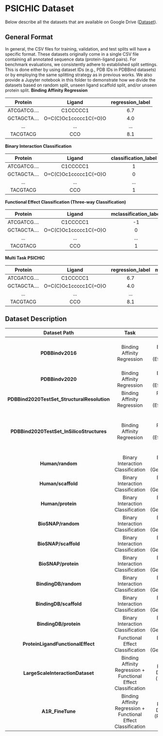 # PSICHIC Dataset

Below describe all the datasets that are available on Google Drive ([Dataset](https://drive.google.com/drive/folders/1ZRpnwXtllCP89hjhfDuPivBlarBIXnmu?usp=sharing)).

## General Format 
In general, the CSV files for training, validation, and test splits will have a specific format. These datasets originally come in a single CSV file containing all annotated sequence data (protein-ligand pairs). For benchmark evaluations, we consistently adhere to established split settings. This is done either by using dataset IDs (e.g., PDB IDs in PDBBind datasets) or by employing the same splitting strategy as in previous works. We also provide a Jupyter notebook in this folder to demonstrate how we divide the datasets based on random split, unseen ligand scaffold split, and/or unseen protein split.
__Binding Affinity Regression__

| Protein | Ligand | regression_label | 
|:----------:|:----------:|:----------:|
| ATCGATCG....  | C1CCCCC1  | 6.7 | 
| GCTAGCTA....  | O=C(C)Oc1ccccc1C(=O)O | 4.0 |
|...|...| ...|
|TACGTACG | CCO | 8.1 | 

__Binary Interaction Classification__

| Protein | Ligand | classification_label | 
|:----------:|:----------:|:----------:|
| ATCGATCG....  | C1CCCCC1  | 1 | 
| GCTAGCTA....  | O=C(C)Oc1ccccc1C(=O)O | 0 |
|...|...| ...|
|TACGTACG | CCO | 1 | 

__Functional Effect Classification (Three-way Classification)__

| Protein | Ligand | mclassification_label | 
|:----------:|:----------:|:----------:|
| ATCGATCG....  | C1CCCCC1  | -1 |  # antagonist
| GCTAGCTA....  | O=C(C)Oc1ccccc1C(=O)O | 0 | # non-binder
|...|...| ...|
|TACGTACG | CCO | 1 | # agonist

__Multi Task PSICHIC__

| Protein | Ligand | regression_label | mclassification_label | 
|:----------:|:----------:|:----------:|:----------:|
| ATCGATCG....  | C1CCCCC1  | 6.7 | -1 |  # antagonist
| GCTAGCTA....  | O=C(C)Oc1ccccc1C(=O)O | 4.0 | 0 | # non-binder
|...|...| ...|
|TACGTACG | CCO | 8.1 | 1 | # agonist

## Dataset Description

|  **Dataset Path**  | **Task** | **Type**                                       |                          **Description**                           |
| :--------: |:----: | :--------------------------------------------: | :----------------------------------------------------------: |
|  **PDBBindv2016**  | Binding Affinity Regression | Benchmark Evaluation (Effectiveness) | PDBBind v2016 gives us protein-ligand
|  **PDBBindv2020**  |  Binding Affinity Regression| Benchmark Evaluation (Effectiveness) | ..
|  **PDBBind2020TestSet_StructuralResolution**  |  Binding Affinity Regression| Robustness Evaluation (Effectiveness) | ..
| **PDBBind2020TestSet_InSilicoStructures** | Binding Affinity Regreesion | Robustness Evaluation (Effectiveness) | Used for evaluating structure-based and complex-based methods
| **Human/random** | Binary Interaction Classification | Benchmark Evaluation (Generalizability) | ...
| **Human/scaffold** | Binary Interaction Classification | Benchmark Evaluation (Generalizability) | ...
| **Human/protein** | Binary Interaction Classification | Benchmark Evaluation (Generalizability) | ...
| **BioSNAP/random** | Binary Interaction Classification | Benchmark Evaluation (Generalizability) | ...
| **BioSNAP/scaffold** | Binary Interaction Classification | Benchmark Evaluation (Generalizability) | ...
| **BioSNAP/protein** | Binary Interaction Classification | Benchmark Evaluation (Generalizability) | ...
| **BindingDB/random** | Binary Interaction Classification |  Benchmark Evaluation (Generalizability) | ...
| **BindingDB/scaffold** | Binary Interaction Classification | Benchmark Evaluation (Generalizability) | ...
| **BindingDB/protein** | Binary Interaction Classification | Benchmark Evaluation (Generalizability) | ...
| **ProteinLigandFunctionalEffect** | Functional Effect Classification | Benchmark Evaluation (Generalizability) | ...
| **LargeScaleInteractionDataset** | Binding Affinity Regression + Functional Effect Classification | Real-world Deployment (PSICHIC<sub>XL</sub>) | ...
| **A1R_FineTune** | Binding Affinity Regression + Functional Effect Classification | Real-world Deployment (PSICHIC<sub>A<sub>1</sub>R</sub>) | ...

